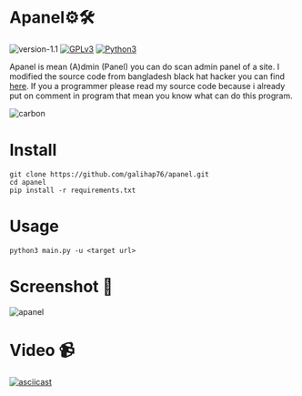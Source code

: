 # Apanel⚙️🛠

![version-1.1](https://img.shields.io/badge/version-1.1-green)
[![GPLv3](https://img.shields.io/badge/license-GPLv3-blue)](https://img.shields.io/badge/license-GPLv3-blue)
[![Python3](https://img.shields.io/badge/language-Python3-red)](https://img.shields.io/badge/language-Python3-red)

Apanel is mean (A)dmin (Panel) you can do scan admin panel of a site. I modified the source code from bangladesh black hat hacker you can find <a href="https://github.com/bdblackhat/admin-panel-finder">here</a>. If you a programmer please read my source code because i already put on comment in program that mean you know what can do this program.

![carbon](https://user-images.githubusercontent.com/83481679/184478673-e0f38559-967f-4c11-89ce-17e4fe5220f2.png)

# Install
```
git clone https://github.com/galihap76/apanel.git
cd apanel
pip install -r requirements.txt
```

# Usage
```
python3 main.py -u <target url>
```

# Screenshot 📸
![apanel](https://user-images.githubusercontent.com/83481679/185466863-70529864-876c-4311-9a58-8e466d900837.png)

# Video 📹
[![asciicast](https://asciinema.org/a/2kXn7hH1Af37QEqaroGSMboQF.svg)](https://asciinema.org/a/2kXn7hH1Af37QEqaroGSMboQF)
